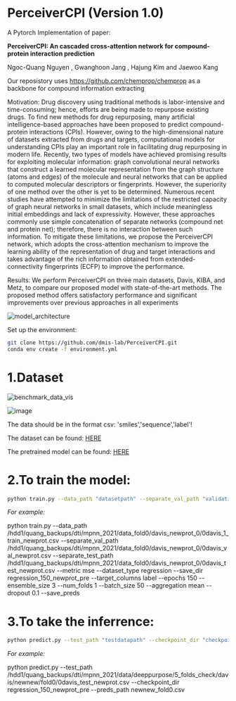 # PerceiverCPI (Version 1.0)
A Pytorch Implementation of paper:

**PerceiverCPI: An cascaded cross-attention network for compound-protein interaction prediction**

Ngoc-Quang Nguyen , Gwanghoon Jang , Hajung Kim and Jaewoo Kang

Our reposistory uses https://github.com/chemprop/chemprop as a backbone for compound information extracting

Motivation: Drug discovery using traditional methods is labor-intensive and time-consuming; hence,
efforts are being made to repurpose existing drugs. To find new methods for drug repurposing, many
artificial intelligence-based approaches have been proposed to predict compound-protein interactions
(CPIs). However, owing to the high-dimensional nature of datasets extracted from drugs and targets,
computational models for understanding CPIs play an important role in facilitating drug repurposing in
modern life. Recently, two types of models have achieved promising results for exploiting molecular
information: graph convolutional neural networks that construct a learned molecular representation from
the graph structure (atoms and edges) of the molecule and neural networks that can be applied to computed
molecular descriptors or fingerprints. However, the superiority of one method over the other is yet to
be determined. Numerous recent studies have attempted to minimize the limitations of the restricted
capacity of graph neural networks in small datasets, which include meaningless initial embeddings and
lack of expressivity. However, these approaches commonly use simple concatenation of separate networks
(compound net and protein net); therefore, there is no interaction between such information. To mitigate
these limitations, we propose the PerceiverCPI network, which adopts the cross-attention mechanism to
improve the learning ability of the representation of drug and target interactions and takes advantage of
the rich information obtained from extended-connectivity fingerprints (ECFP) to improve the performance.

Results: We perform PerceiverCPI on three main datasets, Davis, KIBA, and Metz, to compare our
proposed model with state-of-the-art methods. The proposed method offers satisfactory performance and
significant improvements over previous approaches in all experiments

![model_architecture](https://user-images.githubusercontent.com/32150689/160957444-42323b80-c516-45d3-a67c-c896b150c252.PNG)





Set up the environment:

```bash
git clone https://github.com/dmis-lab/PerceiverCPI.git
conda env create -f environment.yml
```

# 1.**Dataset**
![benchmark_data_vis](https://user-images.githubusercontent.com/32150689/167998111-f73c2fee-3ea4-49d4-8f60-8338e0acca00.PNG)


![image](https://user-images.githubusercontent.com/32150689/163341766-3115ffa6-0cfe-437e-be75-670de1b4da43.png)

The data should be in the format csv: 'smiles','sequence','label'!

The dataset can be found: [HERE](https://drive.google.com/drive/folders/1I7LWz4MwlR62dk__GNvIoyxN5sAUrzrf?usp=sharing)

The pretrained model can be found: [HERE](https://drive.google.com/drive/folders/16Qte7qn9Erq4jUCBcOC7WhaX7xImC2SZ?usp=sharing)

# 2.**To train the model:**
```bash
python train.py --data_path "datasetpath" --separate_val_path "validationpath" --separate_test_path "testpath" --metric mse --dataset_type regression --save_dir "checkpointpath" --target_columns label
```
_For example:_

python train.py --data_path /hdd1/quang_backups/dti/mpnn_2021/data_fold0/davis_newprot_0/0davis_1_train_newprot.csv --separate_val_path /hdd1/quang_backups/dti/mpnn_2021/data_fold0/davis_newprot_0/0davis_val_newprot.csv --separate_test_path /hdd1/quang_backups/dti/mpnn_2021/data_fold0/davis_newprot_0/0davis_test_newprot.csv --metric mse --dataset_type regression --save_dir regression_150_newprot_pre --target_columns label --epochs 150 --ensemble_size 3 --num_folds 1 --batch_size 50 --aggregation mean --dropout 0.1 --save_preds

# 3.**To take the inferrence:**
```bash
python predict.py --test_path "testdatapath" --checkpoint_dir "checkpointpath" --preds_path "predictionpath.csv"
```
_For example:_

python predict.py --test_path /hdd1/quang_backups/dti/mpnn_2021/data/deeppurpose/5_folds_check/davis/newnew/fold0/0davis_test_newprot.csv --checkpoint_dir regression_150_newprot_pre --preds_path newnew_fold0.csv
